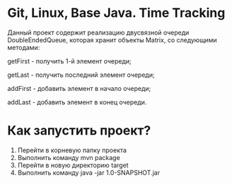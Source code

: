 # Git, Linux, Base Java. Time Tracking

Данный проект содержит реализацию двусвязной очереди DoubleEndedQueue, которая хранит объекты Matrix, со следующими методами:

getFirst - получить 1-й элемент очереди;

getLast - получить последний элемент очереди;

addFirst - добавить элемент в начало очереди;

addLast - добавить элемент в конец очереди.

# Как запустить проект?
1. Перейти в корневую папку проекта
2. Выполнить команду mvn package
3. Перейти в новую директорию target
4. Выполнить команду java -jar 1.0-SNAPSHOT.jar